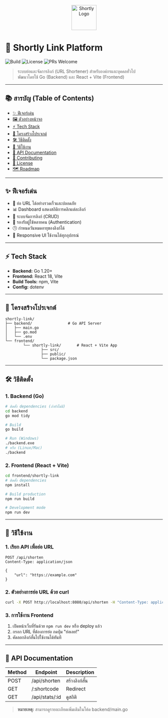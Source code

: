 

<p align="center">
	<img src="frontend/shortly-link/public/vite.svg" width="80" alt="Shortly Logo" />
</p>

# 🚀 Shortly Link Platform

![Build](https://img.shields.io/badge/build-passing-brightgreen)
![License](https://img.shields.io/badge/license-MIT-blue)
![PRs Welcome](https://img.shields.io/badge/PRs-welcome-green)

> ระบบย่อและจัดการลิงก์ (URL Shortener) สำหรับองค์กรและบุคคลทั่วไป  
> พัฒนาโดยใช้ Go (Backend) และ React + Vite (Frontend)

---

## 📚 สารบัญ (Table of Contents)
- [✨ ฟีเจอร์เด่น](#-ฟีเจอร์เด่น)
- [🖼️ ตัวอย่างหน้าจอ](#️-ตัวอย่างหน้าจอ)
- [⚡ Tech Stack](#-tech-stack)
- [📁 โครงสร้างโปรเจกต์](#-โครงสร้างโปรเจกต์)
- [🛠️ วิธีติดตั้ง](#️-วิธีติดตั้ง)
- [🚦 วิธีใช้งาน](#-วิธีใช้งาน)
- [🔌 API Documentation](#-api-documentation)
- [🌱 Contributing](#-contributing)
- [📝 License](#-license)
- [🗺️ Roadmap](#️-roadmap)

---

## ✨ ฟีเจอร์เด่น
- 🔗 ย่อ URL ได้อย่างรวดเร็วและปลอดภัย
- 📊 Dashboard แสดงสถิติการคลิกแต่ละลิงก์
- 📝 ระบบจัดการลิงก์ (CRUD)
- 👤 รองรับผู้ใช้หลายคน (Authentication)
- 🕒 กำหนดวันหมดอายุของลิงก์ได้
- 📱 Responsive UI ใช้งานได้ทุกอุปกรณ์

---

## ⚡ Tech Stack

- **Backend:** Go 1.20+
- **Frontend:** React 18, Vite
- **Build Tools:** npm, Vite
- **Config:** dotenv

---

## 📁 โครงสร้างโปรเจกต์

```text
shortly-link/
├── backend/                # Go API Server
│   ├── main.go
│   ├── go.mod
│   └── .env
└── frontend/
		└── shortly-link/       # React + Vite App
				├── src/
				├── public/
				└── package.json
```

---

## 🛠️ วิธีติดตั้ง

### 1. Backend (Go)

```sh
# ติดตั้ง dependencies (ถ้ายังไม่มี)
cd backend
go mod tidy

# Build
go build

# Run (Windows)
./backend.exe
# หรือ (Linux/Mac)
./backend
```

### 2. Frontend (React + Vite)

```sh
cd frontend/shortly-link
# ติดตั้ง dependencies
npm install

# Build production
npm run build

# Development mode
npm run dev
```

---

## 🚦 วิธีใช้งาน

### 1. เรียก API เพื่อย่อ URL

```http
POST /api/shorten
Content-Type: application/json

{
	"url": "https://example.com"
}
```

### 2. ตัวอย่างการย่อ URL ด้วย curl

```sh
curl -X POST http://localhost:8080/api/shorten -H "Content-Type: application/json" -d '{"url":"https://example.com"}'
```

### 3. การใช้งาน Frontend

1. เปิดหน้าเว็บที่รันด้วย `npm run dev` หรือ deploy แล้ว
2. กรอก URL ที่ต้องการย่อ กดปุ่ม "ย่อเลย!"
3. คัดลอกลิงก์สั้นไปใช้งานได้ทันที

---

## 🔌 API Documentation

| Method | Endpoint         | Description         |
|--------|------------------|--------------------|
| POST   | /api/shorten     | สร้างลิงก์สั้น     |
| GET    | /:shortcode      | Redirect           |
| GET    | /api/stats/:id   | ดูสถิติ            |

> **หมายเหตุ:** สามารถดูรายละเอียดเพิ่มเติมในโค้ด backend/main.go

